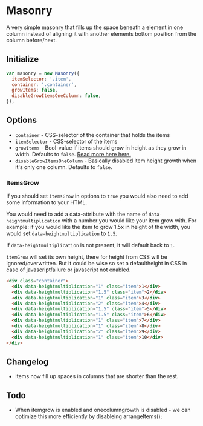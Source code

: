 # Masonry

A very simple masonry that fills up the space beneath a element in one column instead of aligning it with another elements bottom position from the column before/next.

## Initialize

``` js
var masonry = new Masonry({
  itemSelector: '.item',
  container: '.container',
  growItems: false,
  disableGrowItemsOneColumn: false,
});
```

## Options

* `container` - CSS-selector of the container that holds the items
* `itemSelector` - CSS-selector of the items
* `growItems` - Bool-value if items should grow in height as they grow in width. Defaults to `false`. [Read more here here.](#itemsgrow)
* `disableGrowItemsOneColumn` - Basically disabled item height growth when it's only one column. Defaults to `false`.

### ItemsGrow

If you should set `itemsGrow` in options to `true` you would also need to add some information to your HTML.

You would need to add a data-attribute with the name of `data-heightmultiplication` with a number you would like your item grow with. For example: if you would like the item to grow 1.5x in height of the width, you would set `data-heightmultiplication` to `1.5`.

If `data-heightmultiplication` is not present, it will default back to `1`.

`itemGrow` will set its own height, there for height from CSS will be ignored/overwritten. But it could be wise so set a defaultheight in CSS in case of javascriptfailure or javascript not enabled.

``` html
<div class="container">
  <div data-heightmultiplication="1" class="item">1</div>
  <div data-heightmultiplication="1.5" class="item">2</div>
  <div data-heightmultiplication="1" class="item">3</div>
  <div data-heightmultiplication="2" class="item">4</div>
  <div data-heightmultiplication="1.5" class="item">5</div>
  <div data-heightmultiplication="1.5" class="item">6</div>
  <div data-heightmultiplication="1" class="item">7</div>
  <div data-heightmultiplication="1" class="item">8</div>
  <div data-heightmultiplication="2" class="item">9</div>
  <div data-heightmultiplication="1" class="item">10</div>
</div>
```

## Changelog

* Items now fill up spaces in columns that are shorter than the rest.

## Todo

* When itemgrow is enabled and onecolumngrowth is disabled - we can optimize this more efficiently by disableing arrangeItems();

